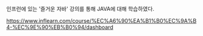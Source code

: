 인프런에 있는 '즐거운 자바' 강의를 통해 JAVA에 대해 학습하였다.


https://www.inflearn.com/course/%EC%A6%90%EA%B1%B0%EC%9A%B4-%EC%9E%90%EB%B0%94/dashboard
